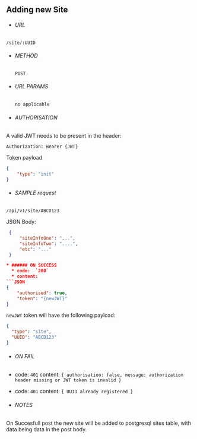 ## Adding new Site

* ###### URL

 `/site/:UUID`

* ###### METHOD

  `POST`

* ###### URL PARAMS

  ```
  no applicable
  ```

* ###### AUTHORISATION

A valid JWT needs to be present in the header:

```
Authorization: Bearer {JWT} 
```

Token payload

```JSON
{
    "type": "init" 
}
```

* ###### SAMPLE request

 `/api/v1/site/ABCD123`

JSON Body:

```JSON
 {
     "siteInfoOne": "...",
     "siteInfoTwo": "....",
     "etc": "..." 
 }

* ###### ON SUCCESS
  * code:  `200`
  * content:
```JSON
{
    "authorised": true,
    "token": "{newJWT}"
}
```

`newJWT` token will have the following payload:
```JSON
{
  "type": "site",
  "UUID": "ABCD123"
}
```

* ###### ON FAIL
 * code: `401` content: `{ authorisation: false, message: authorization header missing or JWT token is invalid }` 
 * code: `401` content: `{ UUID already registered }`

* ###### NOTES
 
 On Succesfull post the new site will be added to postgresql sites table, with data being data in the post body.
 
